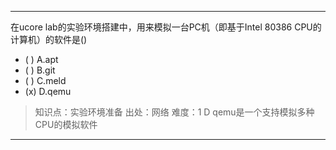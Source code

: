 ---
在ucore lab的实验环境搭建中，用来模拟一台PC机（即基于Intel 80386 CPU的计算机）的软件是()
- ( ) A.apt
- ( ) B.git
- ( ) C.meld
- (x) D.qemu

> 知识点：实验环境准备
> 出处：网络
> 难度：1
> D qemu是一个支持模拟多种CPU的模拟软件


---